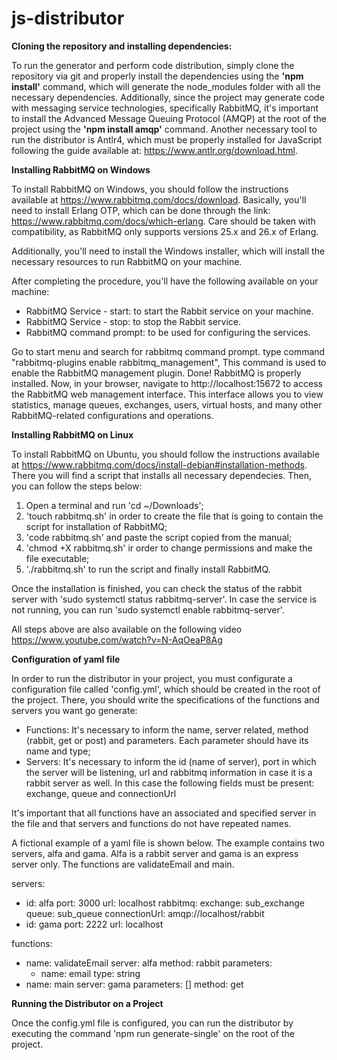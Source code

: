 ﻿# js-distributor


**Cloning the repository and installing dependencies:**

To run the generator and perform code distribution, simply clone the repository via git and properly install the dependencies using the **'npm install'** command, which will generate the node_modules folder with all the necessary dependencies. Additionally, since the project may generate code with messaging service technologies, specifically RabbitMQ, it's important to install the Advanced Message Queuing Protocol (AMQP) at the root of the project using the **'npm install amqp'** command. Another necessary tool to run the distributor is Antlr4, which must be properly installed for JavaScript following the guide available at: https://www.antlr.org/download.html.

**Installing RabbitMQ on Windows**

To install RabbitMQ on Windows, you should follow the instructions available at https://www.rabbitmq.com/docs/download. Basically, you'll need to install Erlang OTP, which can be done through the link: https://www.rabbitmq.com/docs/which-erlang. Care should be taken with compatibility, as RabbitMQ only supports versions 25.x and 26.x of Erlang.

Additionally, you'll need to install the Windows installer, which will install the necessary resources to run RabbitMQ on your machine.

After completing the procedure, you'll have the following available on your machine:

* RabbitMQ Service - start: to start the Rabbit service on your machine.
* RabbitMQ Service - stop: to stop the Rabbit service.
* RabbitMQ command prompt: to be used for configuring the services.

Go to start menu and search for rabbitmq command prompt.
type command "rabbitmq-plugins enable rabbitmq_management", This command is used to enable the RabbitMQ management plugin.
Done! RabbitMQ is properly installed. Now, in your browser, navigate to http://localhost:15672 to access the RabbitMQ web management interface. This interface allows you to view statistics, manage queues, exchanges, users, virtual hosts, and many other RabbitMQ-related configurations and operations.

**Installing RabbitMQ on Linux**

To install RabbitMQ on Ubuntu, you should follow the instructions available at https://www.rabbitmq.com/docs/install-debian#installation-methods. There you will find a script that installs all necessary dependecies. Then, you can follow the steps below: 

1. Open a terminal and run 'cd ~/Downloads';
2. 'touch rabbitmq.sh' in order to create the file that is going to contain the script for installation of RabbitMQ;
3. 'code rabbitmq.sh' and paste the script copied from the manual;
4. 'chmod +X rabbitmq.sh' ir order to change permissions and make the file executable;
5. './rabbitmq.sh' to run the script and finally install RabbitMQ.

Once the installation is finished, you can check the status of the rabbit server with 'sudo systemctl status rabbitmq-server'. In case the service is not running, you can run 'sudo systemctl enable rabbitmq-server'.

All steps above are also available on the following video https://www.youtube.com/watch?v=N-AqOeaP8Ag

**Configuration of yaml file**

In order to run the distributor in your project, you must configurate a configuration file called 'config.yml', which should be created in the root of the project. There, you should write the specifications of the functions and servers you want go generate:

* Functions: It's necessary to inform the name, server related, method (rabbit, get or post) and parameters. Each parameter should have its name and type;
* Servers: It's necessary to inform the id (name of server), port in which the server will be listening, url and rabbitmq information in case it is a rabbit server as well. In this case the following fields must be present: exchange, queue and connectionUrl

It's important that all functions have an associated and specified server in the file and that servers and functions do not have repeated names. 

A fictional example of a yaml file is shown below. The example contains two servers, alfa and gama. Alfa is a rabbit server and gama is an express server only. The functions are validateEmail and main.

servers:
  - id: alfa
    port: 3000
    url: localhost
    rabbitmq:
      exchange: sub_exchange
      queue: sub_queue
      connectionUrl: amqp://localhost/rabbit
  - id: gama
    port: 2222
    url: localhost

functions:
  - name: validateEmail
    server: alfa
    method: rabbit
    parameters: 
      - name: email
        type: string
  - name: main
    server: gama
    parameters: []
    method: get

**Running the Distributor on a Project**

Once the config.yml file is configured, you can run the distributor by executing the command 'npm run generate-single' on the root of the project.